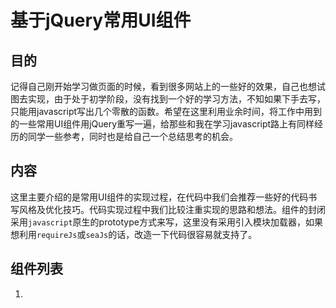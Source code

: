 基于jQuery常用UI组件
=========

## 目的

记得自己刚开始学习做页面的时候，看到很多网站上的一些好的效果，自己也想试图去实现，由于处于初学阶段，没有找到一个好的学习方法，不知如果下手去写，只能用javascript写出几个零散的函数。希望在这里利用业余时间，将工作中用到的一些常用UI组件用jQuery重写一遍，给那些和我在学习javascript路上有同样经历的同学一些参考，同时也是给自己一个总结思考的机会。

## 内容

这里主要介绍的是常用UI组件的实现过程，在代码中我们会推荐一些好的代码书写风格及优化技巧。代码实现过程中我们比较注重实现的思路和想法。组件的封闭采用`javascript`原生的prototype方式来写，这里没有采用引入模块加载器，如果想利用`requireJs`或`seaJs`的话，改造一下代码很容易就支持了。

## 组件列表
1. 

















